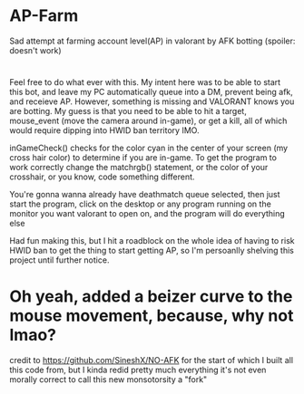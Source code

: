 # AP-Farm
Sad attempt at farming account level(AP) in valorant by AFK botting (spoiler: doesn't work)
#
Feel free to do what ever with this.
My intent here was to be able to start this bot, and leave my PC automatically queue into a DM, prevent being afk, and receieve AP. However, something is missing and VALORANT knows you are botting. My guess is that you need to be able to hit a target, mouse_event (move the camera around in-game), or get a kill, all of which would require dipping into HWID ban territory IMO.

inGameCheck() checks for the color cyan in the center of your screen (my cross hair color) to determine if you are in-game. To get the program to work correctly change the matchrgb() statement, or the color of your crosshair, or you know, code something different.

You're gonna wanna already have deathmatch queue selected, then just start the program, click on the desktop or any program running on the monitor you want valorant to open on, and the program will do everything else

Had fun making this, but I hit a roadblock on the whole idea of having to risk HWID ban to get the thing to start getting AP, so I'm persoanlly shelving this project until further notice.

# Oh yeah, added a beizer curve to the mouse movement, because, why not lmao?

credit to https://github.com/SineshX/NO-AFK for the start of which I built all this code from, but I kinda redid pretty much everything it's not even morally correct to call this new monsotorsity a "fork"
